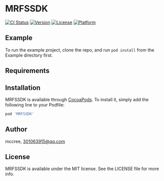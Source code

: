 # MRFSSDK

[![CI Status](https://img.shields.io/travis/mccree/MRFSSDK.svg?style=flat)](https://travis-ci.org/mccree/MRFSSDK)
[![Version](https://img.shields.io/cocoapods/v/MRFSSDK.svg?style=flat)](https://cocoapods.org/pods/MRFSSDK)
[![License](https://img.shields.io/cocoapods/l/MRFSSDK.svg?style=flat)](https://cocoapods.org/pods/MRFSSDK)
[![Platform](https://img.shields.io/cocoapods/p/MRFSSDK.svg?style=flat)](https://cocoapods.org/pods/MRFSSDK)

## Example

To run the example project, clone the repo, and run `pod install` from the Example directory first.

## Requirements

## Installation

MRFSSDK is available through [CocoaPods](https://cocoapods.org). To install
it, simply add the following line to your Podfile:

```ruby
pod 'MRFSSDK'
```

## Author

mccree, 301063915@qq.com

## License

MRFSSDK is available under the MIT license. See the LICENSE file for more info.
